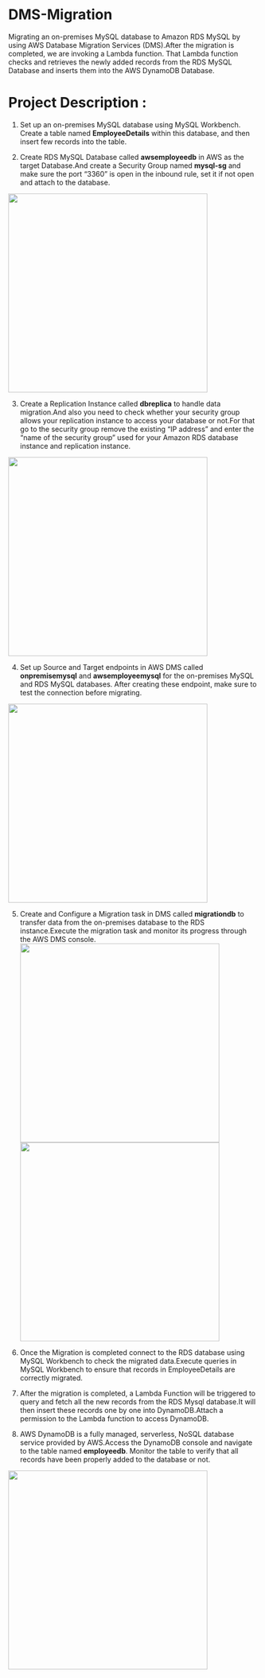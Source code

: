 # DMS-Migration

Migrating an on-premises MySQL database to Amazon RDS MySQL by using AWS Database Migration Services (DMS).After the migration is completed, we are invoking a Lambda function. That Lambda function checks and retrieves the newly added records from the RDS MySQL Database and inserts them into the AWS DynamoDB Database.

# Project Description : 


1. Set up an on-premises MySQL database using MySQL Workbench. Create a table named **EmployeeDetails** within this database, and then insert few records into the table.

2. Create RDS MySQL Database called **awsemployeedb** in AWS as the target Database.And create a Security Group named **mysql-sg** and make sure the port “3360” is open in the inbound rule, set it if not open and attach to the database.
<img src="https://github.com/user-attachments/assets/19d6e4df-8a93-4821-8f60-d09e5fceba91" width="400px">

3. Create a Replication Instance called **dbreplica** to handle data migration.And also you need to check whether your security group allows your replication instance to access your database or not.For that go to the security group remove the existing “IP address” and enter the “name of the security group” used for your Amazon RDS database instance and replication instance.
<img src="https://github.com/user-attachments/assets/700a9bce-7016-43ad-b06d-d8bfd7866a82" width="400px">

4. Set up Source and Target endpoints in AWS DMS called **onpremisemysql** and **awsemployeemysql** for the on-premises MySQL and RDS MySQL databases. After creating these endpoint, make sure to test the connection before migrating.
<img src="https://github.com/user-attachments/assets/55f9c2b2-9f59-41fe-bbdd-b4c742815d89" width="400px">

5. Create and Configure a Migration task in DMS called **migrationdb** to transfer data from the on-premises database to the RDS instance.Execute the migration task and monitor its progress through the AWS DMS console.
<img src="https://github.com/user-attachments/assets/c89959a2-96ee-447d-a44d-d72e48b5db98" width="400px"><img src="https://github.com/user-attachments/assets/0c84d26f-6c40-4a88-964b-36b65562def4" width="400px">

6. Once the Migration is completed connect to the RDS database using MySQL Workbench to check the migrated data.Execute queries in MySQL Workbench to ensure that records in EmployeeDetails are correctly migrated.

7. After the migration is completed, a Lambda Function will be triggered to query and fetch all the new records from the RDS Mysql database.It will then insert these records one by one into DynamoDB.Attach a permission to the Lambda function to access DynamoDB.
   
8. AWS DynamoDB is a fully managed, serverless, NoSQL database service provided by AWS.Access the DynamoDB console and navigate to the table named **employeedb**. Monitor the table to verify that all records have been properly added to the database or not.
<img src="https://github.com/user-attachments/assets/c8bc0a95-c277-4a81-8bf1-15dcea4543b9" width="400px">



